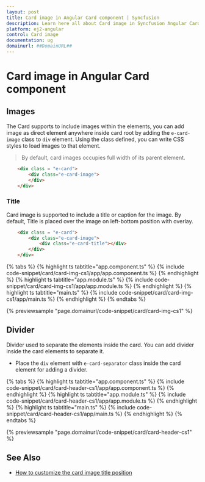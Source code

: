 ```yaml
---
layout: post
title: Card image in Angular Card component | Syncfusion
description: Learn here all about Card image in Syncfusion Angular Card component of Syncfusion Essential JS 2 and more.
platform: ej2-angular
control: Card image 
documentation: ug
domainurl: ##DomainURL##
---
```


# Card image in Angular Card component

## Images

The Card supports to include images within the elements, you can add image as direct element anywhere inside card root by adding the `e-card-image` class to `div` element. Using the class defined, you can write CSS styles to load images to that element.

> By default, card images occupies full width of its parent element.

```html
    <div class = "e-card">
        <div class="e-card-image">
        </div>
    </div>
```

### Title

Card image is supported to include a title or caption for the image. By default, Title is placed over the image on left-bottom position with overlay.

```html
    <div class = "e-card">
        <div class="e-card-image">
            <div class="e-card-title"></div>
        </div>
    </div>
```

{% tabs %}
{% highlight ts tabtitle="app.component.ts" %}
{% include code-snippet/card/card-img-cs1/app/app.component.ts %}
{% endhighlight %}
{% highlight ts tabtitle="app.module.ts" %}
{% include code-snippet/card/card-img-cs1/app/app.module.ts %}
{% endhighlight %}
{% highlight ts tabtitle="main.ts" %}
{% include code-snippet/card/card-img-cs1/app/main.ts %}
{% endhighlight %}
{% endtabs %}
  
{% previewsample "page.domainurl/code-snippet/card/card-img-cs1" %}

## Divider

Divider used to separate the elements inside the card. You can add divider inside the card elements to separate it.

* Place the `div` element with `e-card-separator` class inside the card element for adding a divider.

{% tabs %}
{% highlight ts tabtitle="app.component.ts" %}
{% include code-snippet/card/card-header-cs1/app/app.component.ts %}
{% endhighlight %}
{% highlight ts tabtitle="app.module.ts" %}
{% include code-snippet/card/card-header-cs1/app/app.module.ts %}
{% endhighlight %}
{% highlight ts tabtitle="main.ts" %}
{% include code-snippet/card/card-header-cs1/app/main.ts %}
{% endhighlight %}
{% endtabs %}
  
{% previewsample "page.domainurl/code-snippet/card/card-header-cs1" %}

## See Also

* [How to customize the card image title position](./how-to/customize-the-card-image-title-position)